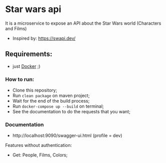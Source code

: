 # Star wars api
It is a microservice to expose an API about the Star Wars world (Characters and Films) 
- Inspired by: https://swapi.dev/

## Requirements:
* just [Docker](https://docs.docker.com/get-docker/) ;)

### How to run:

* Clone this repository;
* Run `clean package` on maven project;
* Wait for the end of the build process;
* Run `docker-compose up --build` on terminal;
* See the documentation to do the requests that you want;  

### Documentation

* http://localhost:9090/swagger-ui.html (profile = dev)

Features without authentication:

* Get: People, Films, Colors;
